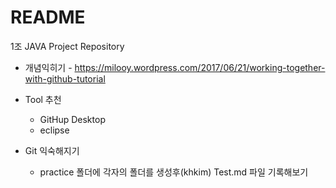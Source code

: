 # README
1조 JAVA Project Repository

- 개념익히기 - https://milooy.wordpress.com/2017/06/21/working-together-with-github-tutorial 
- Tool 추천
  - GitHup Desktop  
  -  eclipse

- Git 익숙해지기
  - practice 폴더에 각자의 폴더를 생성후(khkim) Test.md 파일 기록해보기

